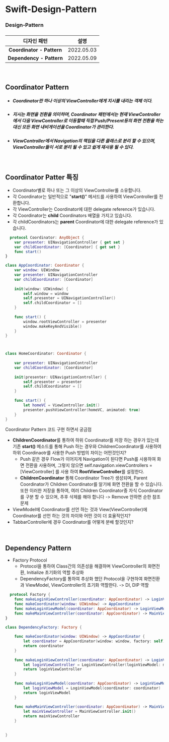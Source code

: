 # Swift-Design-Pattern

<H3>Design-Pattern<H3>

|디자인 패턴|설명|
|:--------------:|:--------------:|
|**Coordinator - Pattern**|2022.05.03|
|**Dependency - Pattern**| 2022.05.09|
  
 <br>
  
Coordinator Pattern
  -
  - <h5>Coordinator란 하나 이상의 ViewController에게 지시를 내리는 객체 이다.</h5>
  - <h5>지시는 화면을 전환을 의미하며, Coordinator 패턴에서는 현재 ViewController에서 다음 ViewController로 이동할때 직접 Push/Present등의 화면 전환을 하는 대신 모든 화면 내비게이션을 Coordinator가 관리한다.</h5>
  - <h5>ViewController에서 Navigation의 책임을 다른 클래스로 분리 할 수 있으며, ViewController들이 서로 분리 될 수 있고 쉽게 재사용 될 수 있다.</h5>
  <br>
  
  
Coordinator Patter 특징
  -
  - Coordinator별로 하나 또는 그 이상의 ViewController롤 소유합니다.
  - 각 Coordinator는 일반적으로 "**start()**" 메서드를 사용하여 ViewController를 전환합니다.
  - 각 ViewController는 Coordinator에 대한 delegate reference가 있습니다.
  - 각 Coordinator는 **child** Coordinators 배열을 가지고 있습니다.
  - 각 childCoordinators는 **parent** Coordinator에 대한 delegate reference가 있습니다.
  
    
  
```swift
  protocol Coordinator: AnyObject {
    var presenter: UINavigationController { get set }
    var childCoordinator: [Coordinator] { get set }
    func start()
}

class AppCoordinator: Coordinator {
    var window: UIWindow
    var presenter: UINavigationController
    var childCoordinator: [Coordinator]
    
    init(window: UIWindow) {
        self.window = window
        self.presenter = UINavigationController()
        self.childCoordinator = []
    }
    
    func start() {
        window.rootViewController = presenter
        window.makeKeyAndVisible()
    }
}



class HomeCoordinator: Coordinator {
    
    var presenter: UINavigationController
    var childCoordinator: [Coordinator]
    
    init(presenter: UINavigationController) {
        self.presenter = presenter
        self.childCoordinator = []
    }
    
    func start() {
        let homeVC = ViewController.init()
        presenter.pushViewController(homeVC, animated: true)
    }
}

```
  
  
Coordinator Pattern 코드 구현 하면서 궁금점
  - **ChildrenCoordinator**를 통하여 하위 Coordinator를 저장 하는 경우가 있는데 기존 **start()** 메소드를 통해 Push 하는 경우와 ChildrenCoordinator를 사용하여 하위 Coordinaotr를 사용한 Push 방법의 차이는 어떤것인지?
    - Push 같은 경우 Flow가 이어지게 Navigation이 된다면 Push를 사용하여 화면 전환을 사용하며, 그렇지 않으면 self.navigation.viewControllers = [ViewController] 를 사용 하여 **RootViewController**를 설정한다.
    - **ChildrenCoordinator** 통해 Coordinator Tree가 생성되며, Parent Coordinator가 Children Coordinator를 알기에 화면 전환을 할 수 있습니다. 또한 이러한 저장을 통하여, 여러 Children Coordinator중 자식 Coordinator를 구분 할 수 있으며, 추후 삭제를 해야 합니다 -> Remove 안하면 순한 참조 문제 
  - ViewModel에 Coordinator를 선언 하는 것과 View(ViewController)에 Coordinator를 선언 하는 것의 차이와 어떤 것이 더 효율적인지?
  - TabbarController에 경우 Coordinator를 어떻게 분배 할것인지?
<br>
  
  
<h2>Dependency Pattern</h2>
  
  
  - Factory Protocol
    - Protocol을 통하여 Class간의 의존성을 해결하며 ViewController의 화면전환, Initialize 초기화의 역할 추상화 
    - DependencyFactory를 통하여 추상화 했던 Protocol을 구현하여 화면전환과 ViewModel, ViewController의 초기화 역할한다. -> DI, DIP 역할

  
  
```swift
  protocol Factory {
    func makeLoginViewController(coordinator: AppCoordinator) -> LoginViewController
    func makeCoordinator(window: UIWindow) -> AppCoordinator
    func makeLoginViewModel(coordinator: AppCoordinator) -> LoginViewModel
    func makeMainViewController(coordinator: AppCoordinator) -> MainViewController
}

class DependencyFactory: Factory {
    
    func makeCoordinator(window: UIWindow) -> AppCoordinator {
        let coordinator = AppCoordinator(window: window, factory: self)
        return coordinator
    }
    
    func makeLoginViewController(coordinator: AppCoordinator) -> LoginViewController {
        let loginViewController = LoginViewController(loginViewModel: makeLoginViewModel(coordinator: coordinator))
        return loginViewController
    }
    
    func makeLoginViewModel(coordinator: AppCoordinator) -> LoginViewModel {
        let loginViewModel = LoginViewModel(coordinator: coordinator)
        return loginViewModel
    }
    
    func makeMainViewController(coordinator: AppCoordinator) -> MainViewController {
        let mainViewController = MainViewController.init()
        return mainViewController
    }
    
    
}

```
  
